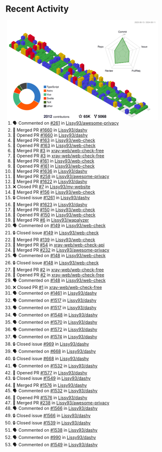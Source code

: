 # Recent Activity

<!-- Summary card -->
<a href="https://github.com/Lissy93/Lissy93/blob/master/METRICS.md">
  <img
    align="right"
    width="500"
    alt="Profile data, generated with yoshi389111/github-profile-3d-contrib"
    src="https://raw.githubusercontent.com/Lissy93/Lissy93/master/profile-3d-contrib/profile-gitblock.svg"
  />
</a>

<!--START_SECTION:activity-->
1. 🗣 Commented on [#261](https://github.com/Lissy93/awesome-privacy/issues/261) in [Lissy93/awesome-privacy](https://github.com/Lissy93/awesome-privacy)
2. 🎉 Merged PR [#1660](https://github.com/Lissy93/dashy/pull/1660) in [Lissy93/dashy](https://github.com/Lissy93/dashy)
3. 💪 Opened PR [#1660](https://github.com/Lissy93/dashy/pull/1660) in [Lissy93/dashy](https://github.com/Lissy93/dashy)
4. 🎉 Merged PR [#163](https://github.com/Lissy93/web-check/pull/163) in [Lissy93/web-check](https://github.com/Lissy93/web-check)
5. 💪 Opened PR [#163](https://github.com/Lissy93/web-check/pull/163) in [Lissy93/web-check](https://github.com/Lissy93/web-check)
6. 🎉 Merged PR [#3](https://github.com/xray-web/web-check-free/pull/3) in [xray-web/web-check-free](https://github.com/xray-web/web-check-free)
7. 💪 Opened PR [#3](https://github.com/xray-web/web-check-free/pull/3) in [xray-web/web-check-free](https://github.com/xray-web/web-check-free)
8. 🎉 Merged PR [#161](https://github.com/Lissy93/web-check/pull/161) in [Lissy93/web-check](https://github.com/Lissy93/web-check)
9. 💪 Opened PR [#161](https://github.com/Lissy93/web-check/pull/161) in [Lissy93/web-check](https://github.com/Lissy93/web-check)
10. 🎉 Merged PR [#1636](https://github.com/Lissy93/dashy/pull/1636) in [Lissy93/dashy](https://github.com/Lissy93/dashy)
11. 🎉 Merged PR [#258](https://github.com/Lissy93/awesome-privacy/pull/258) in [Lissy93/awesome-privacy](https://github.com/Lissy93/awesome-privacy)
12. 🎉 Merged PR [#1622](https://github.com/Lissy93/dashy/pull/1622) in [Lissy93/dashy](https://github.com/Lissy93/dashy)
13. ❌ Closed PR [#7](https://github.com/Lissy93/my-website/pull/7) in [Lissy93/my-website](https://github.com/Lissy93/my-website)
14. 🎉 Merged PR [#156](https://github.com/Lissy93/web-check/pull/156) in [Lissy93/web-check](https://github.com/Lissy93/web-check)
15. 🔒 Closed issue [#1261](https://github.com/Lissy93/dashy/issues/1261) in [Lissy93/dashy](https://github.com/Lissy93/dashy)
16. 🎉 Merged PR [#1623](https://github.com/Lissy93/dashy/pull/1623) in [Lissy93/dashy](https://github.com/Lissy93/dashy)
17. 🎉 Merged PR [#150](https://github.com/Lissy93/web-check/pull/150) in [Lissy93/web-check](https://github.com/Lissy93/web-check)
18. 💪 Opened PR [#150](https://github.com/Lissy93/web-check/pull/150) in [Lissy93/web-check](https://github.com/Lissy93/web-check)
19. 🎉 Merged PR [#6](https://github.com/Lissy93/wapalyzer/pull/6) in [Lissy93/wapalyzer](https://github.com/Lissy93/wapalyzer)
20. 🗣 Commented on [#149](https://github.com/Lissy93/web-check/issues/149) in [Lissy93/web-check](https://github.com/Lissy93/web-check)
21. 🔒 Closed issue [#149](https://github.com/Lissy93/web-check/issues/149) in [Lissy93/web-check](https://github.com/Lissy93/web-check)
22. 🎉 Merged PR [#139](https://github.com/Lissy93/web-check/pull/139) in [Lissy93/web-check](https://github.com/Lissy93/web-check)
23. 🎉 Merged PR [#54](https://github.com/xray-web/web-check-api/pull/54) in [xray-web/web-check-api](https://github.com/xray-web/web-check-api)
24. 🎉 Merged PR [#232](https://github.com/Lissy93/awesome-privacy/pull/232) in [Lissy93/awesome-privacy](https://github.com/Lissy93/awesome-privacy)
25. 🗣 Commented on [#148](https://github.com/Lissy93/web-check/issues/148) in [Lissy93/web-check](https://github.com/Lissy93/web-check)
26. 🔒 Closed issue [#148](https://github.com/Lissy93/web-check/issues/148) in [Lissy93/web-check](https://github.com/Lissy93/web-check)
27. 🎉 Merged PR [#2](https://github.com/xray-web/web-check-free/pull/2) in [xray-web/web-check-free](https://github.com/xray-web/web-check-free)
28. 💪 Opened PR [#2](https://github.com/xray-web/web-check-free/pull/2) in [xray-web/web-check-free](https://github.com/xray-web/web-check-free)
29. 🗣 Commented on [#148](https://github.com/Lissy93/web-check/issues/148) in [Lissy93/web-check](https://github.com/Lissy93/web-check)
30. ❌ Closed PR [#1](https://github.com/xray-web/web-check-free/pull/1) in [xray-web/web-check-free](https://github.com/xray-web/web-check-free)
31. 🗣 Commented on [#1461](https://github.com/Lissy93/dashy/issues/1461) in [Lissy93/dashy](https://github.com/Lissy93/dashy)
32. 🗣 Commented on [#1517](https://github.com/Lissy93/dashy/issues/1517) in [Lissy93/dashy](https://github.com/Lissy93/dashy)
33. 🗣 Commented on [#1517](https://github.com/Lissy93/dashy/issues/1517) in [Lissy93/dashy](https://github.com/Lissy93/dashy)
34. 🗣 Commented on [#1548](https://github.com/Lissy93/dashy/issues/1548) in [Lissy93/dashy](https://github.com/Lissy93/dashy)
35. 🗣 Commented on [#1570](https://github.com/Lissy93/dashy/issues/1570) in [Lissy93/dashy](https://github.com/Lissy93/dashy)
36. 🗣 Commented on [#1572](https://github.com/Lissy93/dashy/issues/1572) in [Lissy93/dashy](https://github.com/Lissy93/dashy)
37. 🗣 Commented on [#1574](https://github.com/Lissy93/dashy/issues/1574) in [Lissy93/dashy](https://github.com/Lissy93/dashy)
38. 🔒 Closed issue [#969](https://github.com/Lissy93/dashy/issues/969) in [Lissy93/dashy](https://github.com/Lissy93/dashy)
39. 🗣 Commented on [#668](https://github.com/Lissy93/dashy/issues/668) in [Lissy93/dashy](https://github.com/Lissy93/dashy)
40. 🔒 Closed issue [#668](https://github.com/Lissy93/dashy/issues/668) in [Lissy93/dashy](https://github.com/Lissy93/dashy)
41. 🗣 Commented on [#1532](https://github.com/Lissy93/dashy/issues/1532) in [Lissy93/dashy](https://github.com/Lissy93/dashy)
42. 💪 Opened PR [#1577](https://github.com/Lissy93/dashy/pull/1577) in [Lissy93/dashy](https://github.com/Lissy93/dashy)
43. 🔒 Closed issue [#1549](https://github.com/Lissy93/dashy/issues/1549) in [Lissy93/dashy](https://github.com/Lissy93/dashy)
44. 🎉 Merged PR [#1576](https://github.com/Lissy93/dashy/pull/1576) in [Lissy93/dashy](https://github.com/Lissy93/dashy)
45. 🗣 Commented on [#1532](https://github.com/Lissy93/dashy/issues/1532) in [Lissy93/dashy](https://github.com/Lissy93/dashy)
46. 💪 Opened PR [#1576](https://github.com/Lissy93/dashy/pull/1576) in [Lissy93/dashy](https://github.com/Lissy93/dashy)
47. 🎉 Merged PR [#238](https://github.com/Lissy93/awesome-privacy/pull/238) in [Lissy93/awesome-privacy](https://github.com/Lissy93/awesome-privacy)
48. 🗣 Commented on [#1566](https://github.com/Lissy93/dashy/issues/1566) in [Lissy93/dashy](https://github.com/Lissy93/dashy)
49. 🔒 Closed issue [#1566](https://github.com/Lissy93/dashy/issues/1566) in [Lissy93/dashy](https://github.com/Lissy93/dashy)
50. 🔒 Closed issue [#1539](https://github.com/Lissy93/dashy/issues/1539) in [Lissy93/dashy](https://github.com/Lissy93/dashy)
51. 🗣 Commented on [#1538](https://github.com/Lissy93/dashy/issues/1538) in [Lissy93/dashy](https://github.com/Lissy93/dashy)
52. 🗣 Commented on [#990](https://github.com/Lissy93/dashy/issues/990) in [Lissy93/dashy](https://github.com/Lissy93/dashy)
53. 🗣 Commented on [#1549](https://github.com/Lissy93/dashy/issues/1549) in [Lissy93/dashy](https://github.com/Lissy93/dashy)
<!--END_SECTION:activity-->
